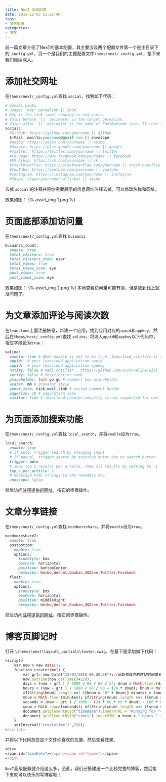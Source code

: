 ```yaml
---
title: NexT 高级配置
date: 2018-12-05 21:28:40
tags:
- 博客配置
categories:
- 博客
---
```


前一篇文章介绍了NexT的基本配置，其主要涉及两个配置文件第一个是主目录下的`_config.yml`，另一个是我们的主题配置文件`thems/next/_config.yml`，接下来我们继续深入。

# 添加社交网址
在`thems/next/_config.yml`查找 `social`，找到如下代码：
``` ruby
# Social Links.
# Usage: `Key: permalink || icon`
# Key is the link label showing to end users.
# Value before `||` delimeter is the target permalink.
# Value after `||` delimeter is the name of FontAwesome icon. If icon (with or without delimeter) is not specified, globe icon will be loaded.
social:
  #GitHub: https://github.com/yourname || github
  E-Mail: mailto:yourname@gmail.com || envelope
  #Weibo: https://weibo.com/yourname || weibo
  #Google: https://plus.google.com/yourname || google
  #Twitter: https://twitter.com/yourname || twitter
  #FB Page: https://www.facebook.com/yourname || facebook
  #VK Group: https://vk.com/yourname || vk
  #StackOverflow: https://stackoverflow.com/yourname || stack-overflow
  #YouTube: https://youtube.com/yourname || youtube
  #Instagram: https://instagram.com/yourname || instagram
  #Skype: skype:yourname?call|chat || skype
```
去掉 `social` 的注释并将你需要展示的信息网址注释去掉，可以修改名称和网址。

效果如图：
{% asset_img 1.png %}

# 页面底部添加访问量
在`thems/next/_config.yml`查找 `busuanzi`
```ruby
busuanzi_count:
  enable: true
  total_visitors: true
  total_visitors_icon: user
  total_views: true
  total_views_icon: eye
  post_views: true
  post_views_icon: eye
```
效果如图：
{% asset_img 2.png %}
本地查看访问量可能有误，但是放到线上就没问题了。

# 为文章添加评论与阅读次数
在`leancloud`上面注册帐号，新建一个应用，找到应用对应的`appid`和`appkey`，然后在`thems/next/_config.yml`查找 `valine`，将填入`appid`和`appkey`以下代码中，相应字段设为`true`：
```ruby
valine:
  enable: true # When enable is set to be true, leancloud_visitors is recommended to be closed for the re-initialization problem within different leancloud adk version.
  appid:  # your leancloud application appid
  appid:  # your leancloud application appkey
  notify: false # mail notifier , https://github.com/xCss/Valine/wiki
  verify: false # Verification code
  placeholder: Just go go # comment box placeholder
  avatar: mm # gravatar style
  guest_info: nick,mail,link # custom comment header
  pageSize: 10 # pagination size
  visitor: true # leancloud-counter-security is not supported for now. 
```

# 为页面添加搜索功能
在`thems/next/_config.yml`查找 `local_search`，并将`enable`设为`true`。
```ruby
local_search:
  enable: true
  # if auto, trigger search by changing input
  # if manual, trigger search by pressing enter key or search button
  trigger: auto
  # show top n results per article, show all results by setting to -1
  top_n_per_article: 1
  # unescape html strings to the readable one
  unescape: false
```
然后访问[注释提供的网址](https://github.com/theme-next/hexo-generator-searchdb)，按它的步骤操作。

# 文章分享链接
在`thems/next/_config.yml`查找 `needmoreshare`，并将`enable`设为`true`。
```ruby
needmoreshare2:
  enable: true
  postbottom:
    enable: true
    options:
      iconStyle: box
      boxForm: horizontal
      position: bottomCenter
      networks: Weibo,Wechat,Douban,QQZone,Twitter,Facebook
  float:
    enable: true
    options:
      iconStyle: box
      boxForm: horizontal
      position: middleRight
      networks: Weibo,Wechat,Douban,QQZone,Twitter,Facebook

```
然后访问[注释提供的网址](https://github.com/theme-next/theme-next-needmoreshare2)，按它的步骤操作。

# 博客页脚记时
打开 `\themes\next\layout\_partials\footer.swig`，在最下面添加如下代码：
```ruby
<script>
    var now = new Date();
    function createtime() {
        var grt= new Date("12/03/2018 00:00:00");//此处修改你的建站时间或者网站上线时间
        now.setTime(now.getTime()+250);
        days = (now - grt ) / 1000 / 60 / 60 / 24; dnum = Math.floor(days);
        hours = (now - grt ) / 1000 / 60 / 60 - (24 * dnum); hnum = Math.floor(hours);
        if(String(hnum).length ==1 ){hnum = "0" + hnum;} minutes = (now - grt ) / 1000 /60 - (24 * 60 * dnum) - (60 * hnum);
        mnum = Math.floor(minutes); if(String(mnum).length ==1 ){mnum = "0" + mnum;}
        seconds = (now - grt ) / 1000 - (24 * 60 * 60 * dnum) - (60 * 60 * hnum) - (60 * mnum);
        snum = Math.round(seconds); if(String(snum).length ==1 ){snum = "0" + snum;}
        document.getElementById("timeDate").innerHTML = "Running for "+dnum+" Days ";
        document.getElementById("times").innerHTML = hnum + " Hours " + mnum + " m " + snum + " s";
    }
    setInterval("createtime()",250);
</script>
```
并将以下代码放在这个文件你喜欢的位置，然后查看效果。
```ruby
<div>
<span id="timeDate"></span><span id="times"></span>
</div>
```

`NexT`高级配置就介绍这么多，至此，我们已搭建出一个比较完整的博客，然后接下来就可以快乐的写博客啦！